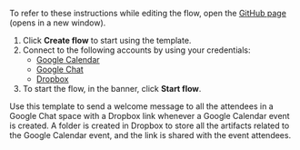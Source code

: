 To refer to these instructions while editing the flow, open the [GitHub page](https://github.com/ot4i/app-connect-templates/tree/main/resources/markdown/Send%20a%20Google%20Chat%20welcome%20message%20with%20a%20Dropbox%20link%20to%20all%20the%20attendees%20of%20a%20Google%20Calendar%20event_instructions.md) (opens in a new window).

1. Click **Create flow** to start using the template.
2. Connect to the following accounts by using your credentials:
   - [Google Calendar](https://www.ibm.com/docs/en/app-connect/containers_cd?topic=apps-google-calendar) 
   - [Google Chat](https://www.ibm.com/docs/en/app-connect/containers_cd?topic=apps-google-chat)
   - [Dropbox](https://www.ibm.com/docs/en/app-connect/containers_cd?topic=apps-dropbox)
3. To start the flow, in the banner, click **Start flow**.


Use this template to send a welcome message to all the attendees in a Google Chat space with a Dropbox link whenever a Google Calendar event is created. A folder is created in Dropbox to store all the artifacts related to the Google Calendar event, and the link is shared with the event attendees.








